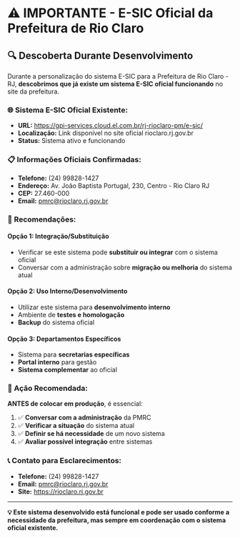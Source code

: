 # ⚠️ IMPORTANTE - E-SIC Oficial da Prefeitura de Rio Claro

## 🔍 Descoberta Durante Desenvolvimento

Durante a personalização do sistema E-SIC para a Prefeitura de Rio Claro - RJ, **descobrimos que já existe um sistema E-SIC oficial funcionando** no site da prefeitura.

### 🌐 Sistema E-SIC Oficial Existente:
- **URL:** https://gpi-services.cloud.el.com.br/rj-rioclaro-pm/e-sic/
- **Localização:** Link disponível no site oficial rioclaro.rj.gov.br
- **Status:** Sistema ativo e funcionando

### 📋 Informações Oficiais Confirmadas:
- **Telefone:** (24) 99828-1427
- **Endereço:** Av. João Baptista Portugal, 230, Centro - Rio Claro RJ
- **CEP:** 27.460-000
- **Email:** pmrc@rioclaro.rj.gov.br

### 🎯 Recomendações:

#### **Opção 1: Integração/Substituição**
- Verificar se este sistema pode **substituir ou integrar** com o sistema oficial
- Conversar com a administração sobre **migração ou melhoria** do sistema atual

#### **Opção 2: Uso Interno/Desenvolvimento**
- Utilizar este sistema para **desenvolvimento interno**
- Ambiente de **testes e homologação**
- **Backup** do sistema oficial

#### **Opção 3: Departamentos Específicos**
- Sistema para **secretarias específicas**
- **Portal interno** para gestão
- **Sistema complementar** ao oficial

### 🚨 Ação Recomendada:

**ANTES de colocar em produção**, é essencial:
1. ✅ **Conversar com a administração** da PMRC
2. ✅ **Verificar a situação** do sistema atual
3. ✅ **Definir se há necessidade** de um novo sistema
4. ✅ **Avaliar possível integração** entre sistemas

### 📞 Contato para Esclarecimentos:
- **Telefone:** (24) 99828-1427
- **Email:** pmrc@rioclaro.rj.gov.br
- **Site:** https://rioclaro.rj.gov.br

---

**💡 Este sistema desenvolvido está funcional e pode ser usado conforme a necessidade da prefeitura, mas sempre em coordenação com o sistema oficial existente.**